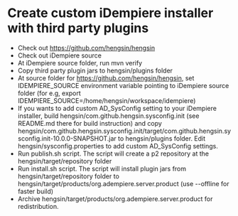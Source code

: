 # Create custom iDempiere installer with third party plugins
* Check out https://github.com/hengsin/hengsin
* Check out iDempiere source
* At iDempiere source folder, run mvn verify
* Copy third party plugin jars to hengsin/plugins folder
* At source folder for https://github.com/hengsin/hengsin, set IDEMPIERE_SOURCE environment variable pointing to iDempiere source folder (for e.g, export IDEMPIERE_SOURCE=/home/hengsin/workspace/idempiere)
* If you wants to add custom AD_SysConfig setting to your iDempiere installer, build hengsin/com.github.hengsin.sysconfig.init (see README.md there for build instruction) and copy hengsin/com.github.hengsin.sysconfig.init/target/com.github.hengsin.sysconfig.init-10.0.0-SNAPSHOT.jar to hengsin/plugins folder. Edit hengsin/sysconfig.properties to add custom AD_SysConfig settings.
* Run publish.sh script. The script will create a p2 repository at the hengsin/target/repository folder
* Run install.sh script. The script will install plugin jars from hengsin/target/repository folder to hengsin/target/products/org.adempiere.server.product (use --offline for faster build)
* Archive hengsin/target/products/org.adempiere.server.product for redistribution.
